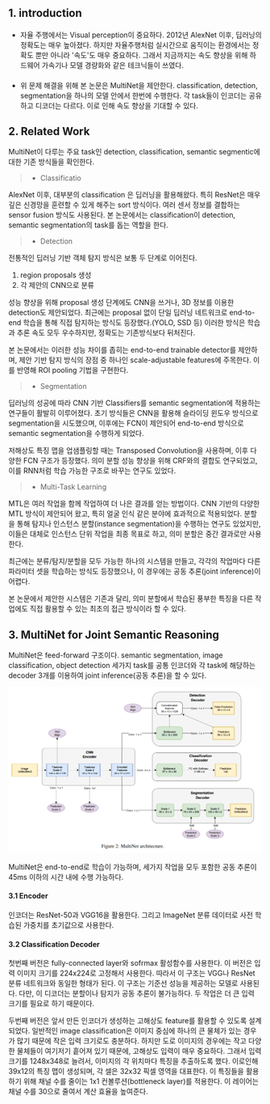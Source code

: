 ## 1. introduction
#### <Need>
 - 자율 주행에서는 Visual perception이 중요하다. 2012년 AlexNet 이후, 딥러닝의 정확도는 매우 높아졌다. 하지만 자율주행처럼 실시간으로 움직이는 환경에서는 정확도 뿐만 아니라 '속도'도 매우 중요하다. 그래서 지금까지는 속도 향상을 위해 하드웨어 가속기나 모델 경량화와 같은 테크닉들이 쓰였다.
#### <Solution> 
 - 위 문제 해결을 위해 본 논문은 MultiNet을 제안한다. classification, detection, segmentation을 하나의 모델 안에서 한번에 수행한다. 각 task들이 인코더는 공유하고 디코더는 다르다. 이로 인해 속도 향상을 기대할 수 있다. 

## 2. Related Work
 MultiNet이 다루는 주요 task인 detection, classification, semantic segmentic에 대한 기존 방식들을 확인한다.

 >- Classificatio
 
 AlexNet 이후, 대부분의 classification 은 딥러닝을 활용해왔다. 특히 ResNet은 매우 깊은 신경망을 훈련할 수 있게 해주는 sort 방식이다. 여러 센서 정보를 결합하는 sensor fusion 방식도 사용된다. 본 논문에서는 classification이 detection, semantic segmentation의 task를 돕는 역할을 한다.

 >- Detection

 전통적인 딥러닝 기반 객체 탐지 방식은 보통 두 단계로 이어진다.
 1. region proposals 생성
 2. 각 제안의 CNN으로 분류

 성능 향상을 위해 proposal 생성 단계에도 CNN을 쓰거나, 3D 정보를 이용한 detection도 제안되었다.
 최근에는 proposal 없이 단일 딥러닝 네트워크로 end-to-end 학습을 통해 직접 탐지하는 방식도 등장했다.(YOLO, SSD 등)
 이러한 방식은 학습과 추론 속도 모두 우수하지만, 정확도는 기존방식보다 뒤처진다.

 본 논문에서는 이러한 성능 차이를 좁히는 end-to-end trainable detector를 제안하며, 제안 기반 탐지 방식의 장점 중 하나인 scale-adjustable features에 주목한다.
 이를 반영해 ROI pooling 기법을 구현한다.

 >- Segmentation

 딥러닝의 성공에 따라 CNN 기반 Classifiers를 semantic segmentation에 적용하는 연구들이 활발히 이루어졌다.
 초기 방식들은 CNN을 활용해 슬라이딩 윈도우 방식으로 segmentation을 시도했으며, 이후에는 FCN이 제안되어 end-to-end 방식으로 semantic segmentation을 수행하게 되었다. 

 저해상도 특징 맵을 업샘플링할 때는 Transposed Convolution을 사용하며, 이후 다양한 FCN 구조가 등장했다. 의미 분할 성능 향상을 위해 CRF와의 결합도 연구되었고, 이를 RNN처럼 학습 가능한 구조로 바꾸는 연구도 있었다. 

 >- Multi-Task Learning

 MTL은 여러 작업을 함께 작업하여 더 나은 결과를 얻는 방법이다. CNN 기반의 다양한 MTL 방식이 제안되어 왔고, 특히 얼굴 인식 같은 분야에 효과적으로 적용되었다.
 분할을 통해 탐지나 인스턴스 분할(instance segmentation)을 수행하는 연구도 있었지만, 이들은 대체로 인스턴스 단위 작업을 최종 목표로 하고, 의미 분할은 중간 결과로만 사용한다.

최근에는 분류/탐지/분할을 모두 가능한 하나의 시스템을 만들고, 각각의 작업마다 다른 파라미터 셋을 학습하는 방식도 등장했으나, 이 경우에는 공동 추론(joint inference)이 어렵다.

본 논문에서 제안한 시스템은 기존과 달리, 의미 분할에서 학습된 풍부한 특징을 다른 작업에도 직접 활용할 수 있는 최초의 접근 방식이라 할 수 있다.

## 3. MultiNet for Joint Semantic Reasoning
MultiNet은 feed-forward 구조이다. semantic segmentation, image classification, object detection 세가지 task를 공통 인코더와 각 task에 해당하는 decoder 3개를 이용하여 joint inference(공동 추론)을 할 수 있다. 

![MultiNet Architecture](img/컴퓨터비전/MultiNet.jpg)

MultiNet은 end-to-end로 학습이 가능하며, 세가지 작업을 모두 포함한 공동 추론이 45ms 이하의 시간 내에 수행 가능하다.

#### 3.1 Encoder
인코더는 ResNet-50과 VGG16을 활용한다. 그리고 ImageNet 분류 데이터로 사전 학습된 가중치를 초기값으로 사용한다. 

#### 3.2 Classification Decoder
첫번째 버전은 fully-connected layer와 sofrmax 활성함수를 사용한다. 이 버전은 입력 이미지 크기를 224x224로 고정해서 사용한다. 따라서 이 구조는 VGG나 ResNet 분류 네트워크와 동일한 형태가 된다. 이 구조는 기준선 성능을 제공하는 모델로 사용된다. 다만, 이 디코더는 분할이나 탐지가 공동 추론이 불가능하다. 두 작업은 더 큰 입력 크기를 필요로 하기 때문이다.

두번째 버전은 앞서 만든 인코더가 생성하는 고해상도 feature를 활용할 수 있도록 설계되었다. 일반적인 image classification은 이미지 중심에 하나의 큰 물체가 있는 경우가 많기 때문에 작은 입력 크기로도 충분하다. 하지만 도로 이미지의 경우에는 작고 다양한 물체들이 여기저기 흩어져 있기 때문에, 고해상도 입력이 매우 중요하다. 그래서 입력 크기를 1248x348로 늘려서, 이미지의 각 위치마다 특징을 추출하도록 했다. 이로인해 39x12의 특징 맵이 생성되며, 각 셀은 32x32 픽셀 영역을 대표한다. 이 특징들을 활용하기 위해 채널 수를 줄이는 1x1 컨볼루션(bottleneck layer)를 적용한다. 이 레이어는 채널 수를 30으로 줄여서 계산 효율을 높여준다.